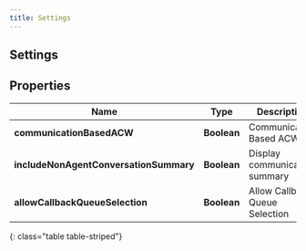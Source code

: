 ```yaml
---
title: Settings
---
```

## Settings


## Properties

| Name | Type | Description | Notes |
| ------------ | ------------- | ------------- | ------------- |
| **communicationBasedACW** | <!----><!---->**Boolean**<!----> | Communication Based ACW |  [optional] |
| **includeNonAgentConversationSummary** | <!----><!---->**Boolean**<!----> | Display communication summary |  [optional] |
| **allowCallbackQueueSelection** | <!----><!---->**Boolean**<!----> | Allow Callback Queue Selection |  [optional] |
{: class="table table-striped"}



